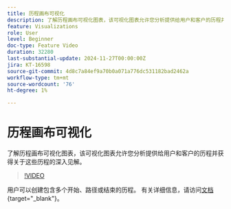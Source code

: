 ```yaml
---
title: 历程画布可视化
description: 了解历程画布可视化图表，该可视化图表允许您分析提供给用户和客户的历程并获得关于这些历程的深入见解。
feature: Visualizations
role: User
level: Beginner
doc-type: Feature Video
duration: 32280
last-substantial-update: 2024-11-27T00:00:00Z
jira: KT-16598
source-git-commit: 4d8c7a84ef9a70b0a071a776dc531182bad2462a
workflow-type: tm+mt
source-wordcount: '76'
ht-degree: 1%

---
```



# 历程画布可视化

了解历程画布可视化图表，该可视化图表允许您分析提供给用户和客户的历程并获得关于这些历程的深入见解。

>[!VIDEO](https://video.tv.adobe.com/v/3440602/?learn=on)

用户可以创建包含多个开始、路径或结束的历程。 有关详细信息，请访问[文档](https://experienceleague.adobe.com/zh-hans/docs/analytics-platform/using/cja-workspace/visualizations/journey-canvas/journey-canvas){target="_blank"}。